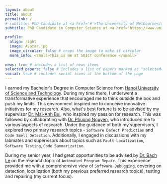 ```yaml
---
layout: about
title: about
permalink: /
# subtitle: PhD Candidate at <a href='#'>The University of Melbourne</a>
subtitle: PhD Candidate in Computer Science at <a href='https://www.unimelb.edu.au'>The University of Melbourne</a>

profile:
  align: right
  image: Avatar.jpg
  image_circular: false # crops the image to make it circular
  more_info: <small>This is me at SOICT conference </small>  
  
news: true # includes a list of news items
selected_papers: false # includes a list of papers marked as "selected={true}"
social: true # includes social icons at the bottom of the page
---
```


I earned my Bachelor's Degree in Computer Science from [Hanoi University of Science and Technology](https://hust.edu.vn/en/). During my time there, I underwent a transformative experience that encouraged me to think outside the box and push my limits. This environment inspired me to conceive innovative initiatives for my research. Also, what's best fortune is to be advised by my supervisor [Dr. Mai-Anh Bui](https://soict.hust.edu.vn/ts-bui-thi-mai-anh.html), who inspired my passion for research. This was followed by collaborating with [Dr. Phuong Nguyen](https://www.disim.univaq.it/ThanhPhuong), who introduced me to various aspects of research.
Under the guidance of both my supervisors, I explored two primary research topics - `Software Defect Prediction` and `Code Smell Detection`. Additionally, I engaged in discussions with my labmates and supervisors about topics such as `Fault Localization`, `Software Testing`, `Code Summarization`. 

During my senior year, I had great opportunities to be advised by [Dr. Bach Le](https://xuanbachle.github.io) on the research topic of `Automated Program Repair`. This experience provided me with a comprehensive view of `Software Debugging`, covering on detection, localization (both my previous preferred research topics), testing and repairing (my current focus).

<!-- Write your biography here. Tell the world about yourself. Link to your favorite [subreddit](http://reddit.com). You can put a picture in, too. The code is already in, just name your picture `prof_pic.jpg` and put it in the `img/` folder.

Put your address / P.O. box / other info right below your picture. You can also disable any of these elements by editing `profile` property of the YAML header of your `_pages/about.md`. Edit `_bibliography/papers.bib` and Jekyll will render your [publications page](/al-folio/publications/) automatically.

Link to your social media connections, too. This theme is set up to use [Font Awesome icons](https://fontawesome.com/) and [Academicons](https://jpswalsh.github.io/academicons/), like the ones below. Add your Facebook, Twitter, LinkedIn, Google Scholar, or just disable all of them. -->
